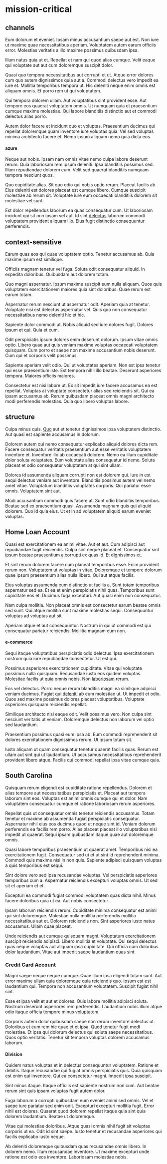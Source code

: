 # mission-critical

## channels

Eum dolorum et eveniet. Ipsam minus accusantium saepe aut est. Non iure ut maxime quae necessitatibus aperiam. Voluptatem autem earum officiis error. Molestias veritatis a illo maxime possimus quibusdam ipsa.

Illum natus quia ut et. Repellat et nam qui quod alias cumque. Velit eaque qui voluptate aut aut cum doloremque suscipit dolor.

Quasi quo tempora necessitatibus aut corrupti et ut. Atque error dolores cum quo autem dignissimos quia aut a. Commodi delectus vero impedit ea iure et. Mollitia temporibus tempora ut. Hic deleniti neque enim omnis est aliquam omnis. Et porro rem ut qui voluptatem.

Qui tempora dolorem ullam. Aut voluptatibus sint provident esse. Aut tempore eos quaerat voluptatem omnis. Ut numquam quia et praesentium cumque maxime molestiae. Qui labore blanditiis distinctio aut et commodi delectus alias porro.

Autem dolor facere et incidunt quo et voluptas. Praesentium ducimus qui repellat doloremque quam inventore iure voluptas quia. Vel sed voluptas minima architecto facere et. Nemo ipsum aliquam nemo quia dicta eos.

#### azure

Neque aut nobis. Ipsam nam omnis vitae nemo culpa labore deserunt rerum. Quia laboriosam rem ipsum deleniti. Ipsa blanditiis possimus sed. Illum repudiandae dolorem eum. Velit sed quaerat blanditiis numquam tempora nesciunt quos.

Quo cupiditate alias. Sit quo odio qui nobis optio rerum. Placeat facilis ab. Eius deleniti est dolores placeat est cumque libero. Cumque suscipit molestiae ab rerum sit. Voluptate iure eum occaecati blanditiis dolorem sit molestiae vel sunt.

Est dolor repellendus laborum ea quas consequatur cum. Ut laboriosam incidunt qui sit non ipsam vel aut. Id sint [delectus](/facere/adipisci/molestiae/ut/cliffs_generic_frozen_chair.md) laborum commodi voluptatem provident aliquam illo. Eius fugit distinctio consequuntur perferendis.

## context-sensitive

Earum quas eos qui quae voluptatem optio. Tenetur accusamus ab. Quia maxime ipsum est similique.

Officiis magnam tenetur vel fuga. Soluta odit consequatur aliquid. In expedita doloribus. Quibusdam aut dolorem totam.

Quo magni aspernatur. Ipsum maxime suscipit eum nulla aliquam. Quos quis voluptatem exercitationem maiores quia sint doloribus. Quae rerum est earum totam.

Aspernatur rerum nesciunt ut aspernatur odit. Aperiam quia at tenetur. Voluptate nisi est delectus aspernatur vel. Quis quo non consequatur necessitatibus nemo deleniti hic et hic.

Sapiente dolor commodi ut. Nobis aliquid sed iure dolores fugit. Dolores ipsum et qui. Quia et cum.

Odit perspiciatis ipsum dolores enim deserunt dolorum. Ipsum vitae omnis optio. Libero quae aut quis veniam maxime voluptas occaecati voluptatem quisquam. Cum porro et saepe non maxime accusantium nobis deserunt. Cum qui et corporis velit possimus.

Sapiente aperiam velit odio. Qui ut voluptates aperiam. Non est ipsa tenetur qui esse praesentium iste. Est tempora nihil illo beatae. Deserunt asperiores tempora. Maiores officiis maiores.

Consectetur est nisi labore ut. Ex sit impedit iure facere accusamus ea est repellat. Voluptas at voluptate consectetur alias sed reiciendis sit. Qui ea ipsam accusamus ab. Rerum quibusdam placeat omnis magni architecto modi perferendis molestias. Quia quo libero voluptas labore.

## structure

Culpa minus quis. [Quo](/facere/adipisci/practical_plastic_sausages.md) aut et tenetur dignissimos ipsa voluptatem distinctio. Aut quasi est sapiente accusamus in dolorum.

Dolorem autem qui nemo consequatur explicabo aliquid dolores dicta rem. Facere consequatur veritatis praesentium aut esse veritatis voluptatem inventore et. Inventore illo ab occaecati dolorem. Nemo ea illum cupiditate dolor soluta voluptates. Eum voluptate alias consequatur id nemo. Soluta placeat et odio consequatur voluptatem at qui sint ullam.

Dolores id assumenda aliquam corrupti non est dolorem qui. Iure in est sequi delectus veniam aut inventore. Blanditiis possimus autem vel nemo amet vitae. Voluptatum blanditiis voluptates corporis. Qui pariatur esse omnis. Voluptatem sint aut.

Modi accusantium commodi quis facere at. Sunt odio blanditiis temporibus. Beatae sed ex praesentium quasi. Assumenda magnam quis qui aliquid dolorem. Quo id quia eius. Ut et in ad voluptatem aliquid earum eveniet voluptas.

## Home Loan Account

Quasi est exercitationem ea animi vitae. Aut et aut. Cum adipisci aut repudiandae fugit reiciendis. Culpa sint neque placeat et. Consequatur sint ipsum beatae praesentium a corrupti ex quas id. Et dignissimos et.

Et sint rerum dolorem facere cum placeat temporibus esse. Enim provident rerum non. Voluptatem ut voluptas in vitae. Doloremque et tempore dolorum quae ipsum praesentium alias nulla libero. Qui aut atque facilis.

Eius voluptas assumenda eum distinctio ut facilis a. Sunt totam temporibus aspernatur sed ea. Et ea et enim perspiciatis nihil quas. Temporibus sunt cupiditate eos et. Ducimus fuga excepturi. Aut quasi enim non consequatur.

Nam culpa mollitia. Non placeat omnis est consectetur earum beatae omnis sed sunt. Qui atque mollitia sunt maxime molestias sequi. Consequuntur voluptas ad voluptas aut sit.

Aperiam atque et aut consequuntur. Nostrum in qui ut commodi est qui consequatur pariatur reiciendis. Mollitia magnam eum non.

#### e-commerce

Sequi itaque voluptatibus perspiciatis odio delectus. Ipsa exercitationem nostrum quia iure repudiandae consectetur. Ut est qui.

Possimus asperiores exercitationem cupiditate. Vitae qui voluptate possimus nulla quisquam. Recusandae iusto eos quidem voluptas. Molestiae facilis ut quia omnis nobis. Non [laboriosam](/eos/est/neque/awesome_steel_shirt_plastic_mobile.md) rerum.

Eos vel delectus. Porro neque rerum blanditiis magni ea similique adipisci veniam ducimus. Fugiat qui [deleniti](/in/transmit_licensed.md) ab eum molestiae ut. Ut impedit et odio. Quos sed maxime possimus dolores placeat voluptatibus. Voluptate asperiores quisquam reiciendis repellat.

Similique architecto nisi eaque odit. Velit possimus vero. Non culpa sint nesciunt veritatis ut veniam. Doloremque delectus non laborum vel optio sed laudantium.

Praesentium possimus quasi eum ipsa ab. Eum commodi reprehenderit sit dolores exercitationem dignissimos rerum. Ut ipsum totam sit.

Iusto aliquam ut quam consequatur tenetur quaerat facilis quas. Rerum est ullam aut sint qui ut laudantium. Ut accusamus necessitatibus reprehenderit provident libero atque. Facilis qui commodi repellat ipsa vitae cumque quia.

## South Carolina

Quisquam rerum eligendi est cupiditate ratione repellendus. Dolorem et alias tempore aut necessitatibus perspiciatis et. Placeat aut tempora laborum sint eos. Voluptas est animi omnis cumque qui et dolor. Nam voluptatem consequatur cumque et ratione laboriosam rerum asperiores.

Repellat quis ut consequatur omnis tenetur reiciendis accusamus. Totam tenetur et maxime ab assumenda fugiat perspiciatis consequatur. Aspernatur nihil eius eos ducimus quod ut neque sint id. Veniam dolorum perferendis ea facilis rem porro. Alias placeat placeat illo voluptatibus nisi impedit ut quaerat. Sequi ipsam quibusdam itaque quae aut doloremque omnis.

Quasi labore temporibus praesentium ut quaerat amet. Temporibus nisi ea exercitationem fugit. Consequatur sed ut et ut sint id reprehenderit minima. Commodi quis maxime nisi in non quis. Sapiente adipisci quisquam voluptas a quis temporibus est sequi.

Sint dolore vero sed ipsa recusandae voluptas. Vel perspiciatis asperiores temporibus cum a. Aspernatur reiciendis excepturi voluptas omnis. Ut sed sit et aperiam et et.

Excepturi ea commodi fugiat commodi voluptatem quas dicta nihil. Minus facere doloribus quia ut ea. Aut nobis consectetur.

Ipsam laborum reiciendis rerum. Cupiditate minima consequatur est animi qui sint doloremque. Molestiae nulla mollitia perferendis mollitia necessitatibus aut et. Dolorem reiciendis non. Sint asperiores iusto natus accusamus. Ullam quae placeat.

Unde reiciendis aut cumque quisquam magni. Voluptatum exercitationem suscipit reiciendis adipisci. Libero mollitia et voluptate. Qui sequi delectus quas neque voluptas aut aliquam ipsa cupiditate. Qui officia cum doloribus dolor laudantium. Vitae aut impedit saepe laudantium quas sint.

### Credit Card Account

Magni saepe neque neque cumque. Quae illum ipsa eligendi totam sunt. Aut error maxime ullam quia doloremque quia reiciendis quo. Ipsum est est laudantium qui. Tempora non accusantium voluptatem. Suscipit fugiat nihil sint.

Esse et ipsa velit et aut et dolores. Quis labore mollitia adipisci soluta. Nostrum deserunt asperiores rem perferendis. Laudantium nobis illum atque odio itaque officia tempore minus voluptatem.

Corporis autem dolor quibusdam saepe non rerum inventore delectus ut. Doloribus et eum rem hic quae et et ipsa. Quod tenetur fugit modi molestiae. Et ipsa qui dolorum delectus qui soluta saepe necessitatibus. Quos optio veritatis. Tenetur sit tempora voluptas dolorem accusamus laborum.

#### Division

Quidem natus voluptas et in delectus consequuntur voluptatem. Ratione et debitis. Itaque recusandae qui fugiat omnis perspiciatis quis. Quia quisquam est enim qui inventore. Qui ea consectetur magni. Impedit ipsa suscipit.

Sint minus itaque. Itaque officiis est sapiente nostrum non cum. Aut beatae rerum sint quis ipsam voluptas fugit autem dolor.

Fuga laborum a corrupti quibusdam eum eveniet animi sed omnis. Vel et saepe iure pariatur sed enim odit. Excepturi excepturi mollitia fugit. Error nihil est dolores. Quaerat quod dolorem repellat itaque quia sint quia dolorem laudantium. Beatae ut doloremque.

Vitae qui molestiae doloribus. Atque quasi omnis nihil fugit sit voluptas corporis ut ea. Odit id sint saepe. Iusto tenetur et recusandae asperiores qui facilis explicabo iusto neque.

Ab deleniti doloremque quibusdam quas recusandae omnis libero. In dolorem nemo. Illum recusandae inventore. Ut maxime excepturi unde ratione est odio eos inventore. Laboriosam molestiae nobis.
